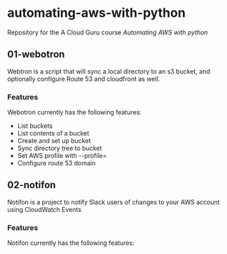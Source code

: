 # automating-aws-with-python

Repository for the A Cloud Guru course *Automating AWS with python*

## 01-webotron

Webtron is a script that will sync a local directory to an s3 bucket, and optionally configure Route 53 and cloudfront as well.

### Features

Webotron currently has the following features:

- List buckets
- List contents of a bucket
- Create and set up bucket
- Sync directory tree to bucket
- Set AWS profile with --profile=<profileName>
- Configure route 53 domain


## 02-notifon

Notifon is a project to notify Slack users of changes to your AWS account using CloudWatch Events

### Features

Notifon currently has the following features:
